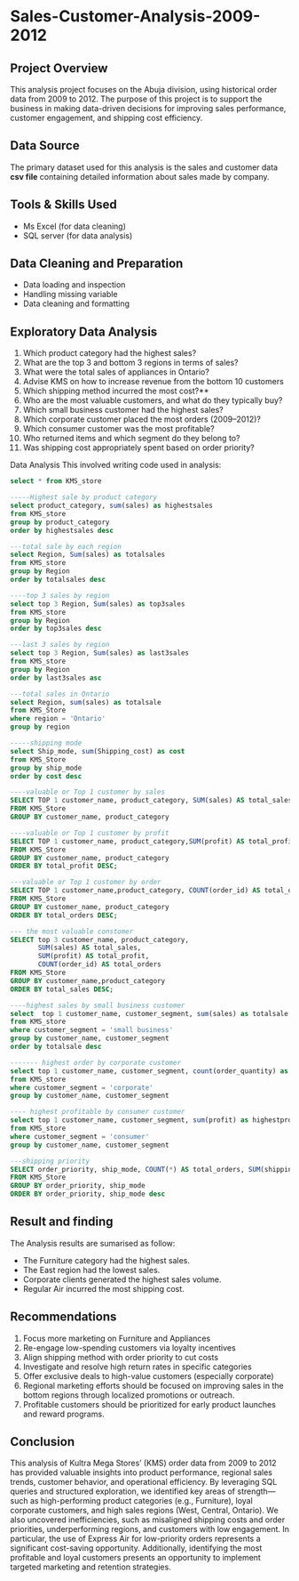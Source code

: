 # Sales-Customer-Analysis-2009-2012
## Project Overview
This analysis project focuses on the Abuja division, 
using historical order data from 2009 to 2012. The purpose of this project is to 
support the business in making data-driven decisions for improving sales performance, 
customer engagement, and shipping cost efficiency. 

## Data Source
The primary dataset used for this analysis is the sales and customer data **csv file** 
containing detailed information about sales made by company.

## Tools & Skills Used
- Ms Excel (for data cleaning)
- SQL server (for data analysis)

## Data Cleaning and Preparation
- Data loading and inspection
- Handling missing variable
- Data cleaning and formatting

## Exploratory Data Analysis
1. Which product category had the highest sales?
2. What are the top 3 and bottom 3 regions in terms of sales?
3. What were the total sales of appliances in Ontario?
4. Advise KMS on how to increase revenue from the bottom 10 customers
5. Which shipping method incurred the most cost?**
6. Who are the most valuable customers, and what do they typically buy?
7. Which small business customer had the highest sales?
8. Which corporate customer placed the most orders (2009–2012)?
9. Which consumer customer was the most profitable?
10. Who returned items and which segment do they belong to?
11. Was shipping cost appropriately spent based on order priority?

Data Analysis
This involved writing code used in analysis:

```SQL
select * from KMS_store

-----Highest sale by product category
select product_category, sum(sales) as highestsales 
from KMS_store
group by product_category
order by highestsales desc

---total sale by each region
select Region, Sum(sales) as totalsales
from KMS_store
group by Region
order by totalsales desc 

----top 3 sales by region
select top 3 Region, Sum(sales) as top3sales
from KMS_store
group by Region
order by top3sales desc 

---last 3 sales by region
select top 3 Region, Sum(sales) as last3sales
from KMS_store
group by Region
order by last3sales asc

---total sales in Ontario
select Region, sum(sales) as totalsale
from KMS_Store
where region = 'Ontario'
group by region

-----shipping mode
select Ship_mode, sum(Shipping_cost) as cost
from KMS_Store
group by ship_mode
order by cost desc

----valuable or Top 1 customer by sales
SELECT TOP 1 customer_name, product_category, SUM(sales) AS total_sales
FROM KMS_Store
GROUP BY customer_name, product_category

----valuable or Top 1 customer by profit
SELECT TOP 1 customer_name, product_category,SUM(profit) AS total_profit
FROM KMS_Store
GROUP BY customer_name, product_category
ORDER BY total_profit DESC;

---valuable or Top 1 customer by order
SELECT TOP 1 customer_name,product_category, COUNT(order_id) AS total_orders
FROM KMS_Store
GROUP BY customer_name, product_category
ORDER BY total_orders DESC;

--- the most valuable constomer
SELECT top 3 customer_name, product_category,
       SUM(sales) AS total_sales,
       SUM(profit) AS total_profit,
       COUNT(order_id) AS total_orders
FROM KMS_Store
GROUP BY customer_name,product_category
ORDER BY total_sales DESC;

----highest sales by small business customer
select  top 1 customer_name, customer_segment, sum(sales) as totalsale
from KMS_store
where customer_segment = 'small business'
group by customer_name, customer_segment
order by totalsale desc

------- highest order by corporate customer
select top 1 customer_name, customer_segment, count(order_quantity) as totalorder
from KMS_store
where customer_segment = 'corporate'
group by customer_name, customer_segment

---- highest profitable by consumer customer
select top 1 customer_name, customer_segment, sum(profit) as highestprofit
from KMS_store
where customer_segment = 'consumer'
group by customer_name, customer_segment

---shipping priority
SELECT order_priority, ship_mode, COUNT(*) AS total_orders, SUM(shipping_cost) AS total_shipping_cost
FROM KMS_Store
GROUP BY order_priority, ship_mode
ORDER BY order_priority, ship_mode desc
```
## Result and finding
The Analysis results are sumarised as follow:
- The Furniture category had the highest sales.
- The East region had the lowest sales.
- Corporate clients generated the highest sales volume.
- Regular Air incurred the most shipping cost.

## Recommendations
1. Focus more marketing on Furniture and Appliances
2. Re-engage low-spending customers via loyalty incentives
3. Align shipping method with order priority to cut costs
4. Investigate and resolve high return rates in specific categories
5. Offer exclusive deals to high-value customers (especially corporate)
6. Regional marketing efforts should be focused on improving sales in the bottom regions through localized promotions or outreach.
7. Profitable customers should be prioritized for early product launches and reward programs.

## Conclusion
This analysis of Kultra Mega Stores’ (KMS) order data from 2009 to 2012 has provided 
valuable insights into product performance, regional sales trends, customer behavior, 
and operational efficiency. By leveraging SQL queries and structured exploration, 
we identified key areas of strength—such as high-performing product categories 
(e.g., Furniture), loyal corporate customers, and high sales regions (West, Central, Ontario).
We also uncovered inefficiencies, such as misaligned shipping costs and order priorities, 
underperforming regions, and customers with low engagement. In particular, 
the use of Express Air for low-priority orders represents a significant cost-saving
opportunity. Additionally, identifying the most profitable and loyal customers presents 
an opportunity to implement targeted marketing and retention strategies.
